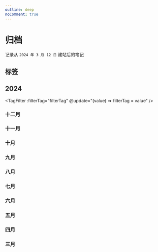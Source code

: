 ```yaml
---
outline: deep
noComment: true
---
```


<script lang="ts" setup>
import { ref } from 'vue'
import MarkPage from '../.vitepress/theme/views/markPage.vue'
import TagGroupPage from '../.vitepress/theme/components/tagGroup.vue'
import TagFilter from '../.vitepress/theme/components/tagFilter.vue'
import { type TagGroup, type TagItem, type Link, createTag } from '../.vitepress/utils/createTag'
import { markDate, markData } from '../.vitepress/constant/2024-mark-link.ts'

/* 三月数据 */
const marDate: number[] = markDate.MAR 
const marLink: Link[] = markData.MAR
/* 四月数据 */
const apriDate:number[] = markDate.APRI
const apriLink: Link[] = markData.APRI
/* 五月数据 */
const mayDate:number[] = markDate.MAY
const mayLink:Link[] = markData.MAY
/* 六月数据 */
const junDate:number[] = markDate.JUN
const junLink:Link[] = markData.JUN
/* 七月数据 */
const julyDate: number[] = markDate.JUL
const julyLink: Link[] = markData.JUL
/* 八月数据 */
const augDate: number[] = markDate.AUG
const augLink: Link[] = markData.AUG
/* 九月数据 */
const septDate: number[] = markDate.SEPT
const septLink: Link[] = markData.SEPT
/* 十月数据 */
const octDate: number[] = markDate.OCT
const octLink: Link[] = markData.OCT
/* 十一月数据 */
const novDate: number[] = markDate.NOV
const novLink: Link[] = markData.NOV
/* 十二月数据 */
const decDate: number[] = markDate.DEC
const decLink: Link[] = markData.DEC

// 标签组
const tagGroups: TagGroup[] = createTag()
// 一维标签组，将所有类型的标签组压平
let tagsMap: TagItem[] = []
tagGroups.map(group => {
  group.items.map(item => tagsMap.push(item))
})

const filterTag = ref<string>('')
</script>

# 归档

记录从 `2024 年 3 月 12 日` 建站后的笔记

## 标签

<TagGroupPage :tagGroups="tagGroups" />

## 2024

<TagFilter :filterTag="filterTag" @update="(value) => filterTag = value" />

### 十二月

<MarkPage :filterValue="filterTag" :monthLink="decLink" :markedDate="decDate" :tagsMap="tagsMap" :year="2024" :month="12" :length="31" />

### 十一月

<MarkPage :filterValue="filterTag" :monthLink="novLink" :markedDate="novDate" :tagsMap="tagsMap" :year="2024" :month="11" :length="30" />

### 十月

<MarkPage :filterValue="filterTag" :monthLink="octLink" :markedDate="octDate" :tagsMap="tagsMap" :year="2024" :month="10" :length="31" />

### 九月

<MarkPage :filterValue="filterTag" :monthLink="septLink" :markedDate="septDate" :tagsMap="tagsMap" :year="2024" :month="9" :length="30" />

### 八月

<MarkPage :filterValue="filterTag" :monthLink="augLink" :markedDate="augDate" :tagsMap="tagsMap" :year="2024" :month="8" :length="31" />

### 七月

<MarkPage :filterValue="filterTag" :monthLink="julyLink" :markedDate="julyDate" :tagsMap="tagsMap" :year="2024" :month="7" :length="31" />

### 六月

<MarkPage :filterValue="filterTag" :monthLink="junLink" :markedDate="junDate" :tagsMap="tagsMap" :year="2024" :month="6" :length="30" />

### 五月

<MarkPage :filterValue="filterTag" :monthLink="mayLink" :markedDate="mayDate" :tagsMap="tagsMap" :year="2024" :month="5" :length="31" />

### 四月

<MarkPage :filterValue="filterTag" :monthLink="apriLink" :markedDate="apriDate" :tagsMap="tagsMap" :year="2024" :month="4" :length="30" />

### 三月

<MarkPage :filterValue="filterTag" :monthLink="marLink" :markedDate="marDate" :tagsMap="tagsMap" :year="2024" :month="3" :length="31" />
